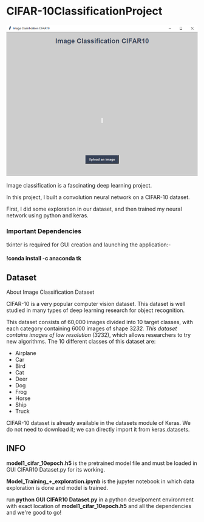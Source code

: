 # CIFAR-10ClassificationProject

![](https://github.com/rishabhpurohit/CIFAR-10ClassificationProject/blob/master/images%20for%20md/1.png)



Image classification is a fascinating deep learning project. 

In this project, I built a convolution neural network on a CIFAR-10 dataset. 

First, I did some exploration in our dataset, and then trained my neural network using python and keras.

### Important Dependencies

tkinter is required for GUI creation and launching the application:-

#### !conda install -c anaconda tk


## Dataset

About Image Classification Dataset

CIFAR-10 is a very popular computer vision dataset. This dataset is well studied in many types of deep learning research for object recognition.

This dataset consists of 60,000 images divided into 10 target classes, with each category containing 6000 images of shape 32*32. This dataset contains images of low resolution (32*32), which allows researchers to try new algorithms. The 10 different classes of this dataset are:

 * Airplane
 * Car
 * Bird
 * Cat
 * Deer
 * Dog
 * Frog
 * Horse
 * Ship
 * Truck

CIFAR-10 dataset is already available in the datasets module of Keras. We do not need to download it; we can directly import it from keras.datasets.

## INFO

**model1_cifar_10epoch.h5** is the pretrained model file and must be loaded in GUI CIFAR10 Dataset.py for its working.

**Model_Training_+_exploration.ipynb** is the jupyter notebook in which data exploration is done and model is trained.

run **python GUI CIFAR10 Dataset.py** in a python develpoment environment with exact location of **model1_cifar_10epoch.h5** and all the dependencies and we're good to go!


